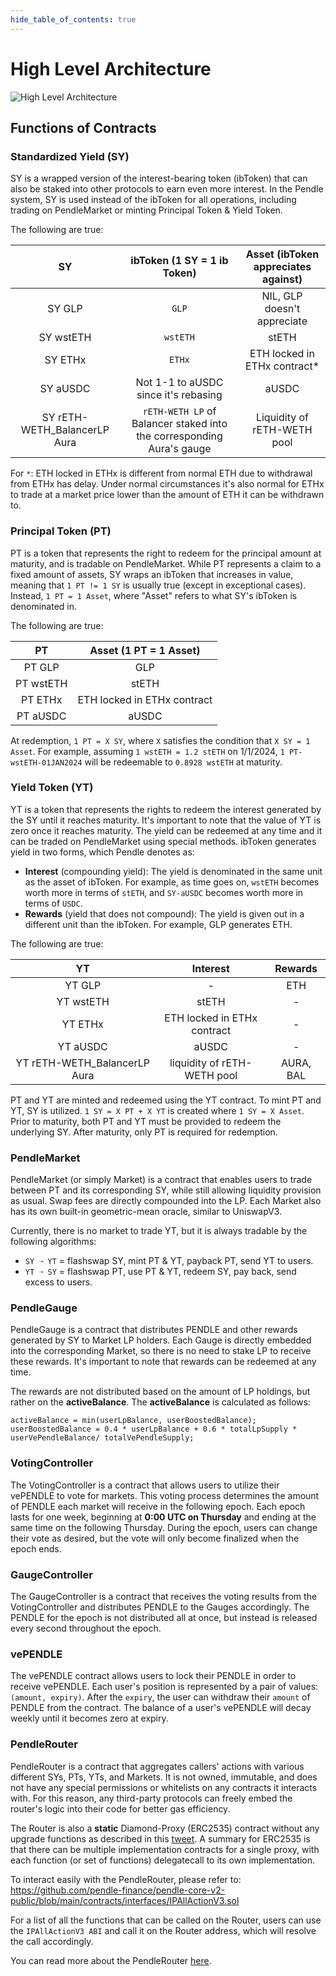 ```yaml
---
hide_table_of_contents: true
---
```


# High Level Architecture

![High Level Architecture](/img/Developers/high_level_architecture.png "High Level Architecture")

## Functions of Contracts

### Standardized Yield (SY)

SY is a wrapped version of the interest-bearing token (ibToken) that can also be staked into other protocols to earn even more interest. In the Pendle system, SY is used instead of the ibToken for all operations, including trading on PendleMarket or minting Principal Token & Yield Token.

The following are true:

|              SY              |                      ibToken (1 SY = 1 ib Token)                      | Asset (ibToken appreciates against) |
| :--------------------------: | :-------------------------------------------------------------------: | :---------------------------------: |
|            SY GLP            |                                 `GLP`                                 |     NIL, GLP doesn't appreciate     |
|          SY wstETH           |                               `wstETH`                                |                stETH                |
|           SY ETHx            |                                `ETHx`                                 |    ETH locked in ETHx contract*     |
|           SY aUSDC           |                 Not 1-1 to aUSDC since it's rebasing                  |                aUSDC                |
| SY rETH-WETH_BalancerLP Aura | `rETH-WETH LP` of Balancer staked into the corresponding Aura's gauge |     Liquidity of rETH-WETH pool     |

For `*`: ETH locked in ETHx is different from normal ETH due to withdrawal from ETHx has delay. Under normal circumstances it's also normal for ETHx to trade at a market price lower than the amount of ETH it can be withdrawn to.

### Principal Token (PT)

PT is a token that represents the right to redeem for the principal amount at maturity, and is tradable on PendleMarket. While PT represents a claim to a fixed amount of assets, SY wraps an ibToken that increases in value, meaning that `1 PT != 1 SY` is usually true (except in exceptional cases). Instead, `1 PT = 1 Asset`, where "Asset" refers to what SY's ibToken is denominated in.

The following are true:

|    PT     |   Asset (1 PT = 1 Asset)    |
| :-------: | :-------------------------: |
|  PT GLP   |             GLP             |
| PT wstETH |            stETH            |
|  PT ETHx  | ETH locked in ETHx contract |
| PT aUSDC  |            aUSDC            |

At redemption, `1 PT = X SY`, where `X` satisfies the condition that `X SY = 1 Asset`. For example, assuming `1 wstETH = 1.2 stETH` on 1/1/2024, `1 PT-wstETH-01JAN2024` will be redeemable to `0.8928 wstETH` at maturity.

### Yield Token (YT)

YT is a token that represents the rights to redeem the interest generated by the SY until it reaches maturity. It's important to note that the value of YT is zero once it reaches maturity. The yield can be redeemed at any time and it can be traded on PendleMarket using special methods. ibToken generates yield in two forms, which Pendle denotes as:

- **Interest** (compounding yield): The yield is denominated in the same unit as the asset of ibToken. For example, as time goes on, `wstETH` becomes worth more in terms of `stETH`, and `SY-aUSDC` becomes worth more in terms of `USDC`.
- **Rewards** (yield that does not compound): The yield is given out in a different unit than the ibToken. For example, GLP generates ETH.

The following are true:

|              YT              |          Interest           |  Rewards  |
| :--------------------------: | :-------------------------: | :-------: |
|            YT GLP            |              -              |    ETH    |
|          YT wstETH           |            stETH            |     -     |
|           YT ETHx            | ETH locked in ETHx contract |     -     |
|           YT aUSDC           |            aUSDC            |     -     |
| YT rETH-WETH_BalancerLP Aura | liquidity of rETH-WETH pool | AURA, BAL |

PT and YT are minted and redeemed using the YT contract. To mint PT and YT, SY is utilized. `1 SY = X PT + X YT` is created where `1 SY = X Asset`. Prior to maturity, both PT and YT must be provided to redeem the underlying SY. After maturity, only PT is required for redemption.

### PendleMarket

PendleMarket (or simply Market) is a contract that enables users to trade between PT and its corresponding SY, while still allowing liquidity provision as usual. Swap fees are directly compounded into the LP. Each Market also has its own built-in geometric-mean oracle, similar to UniswapV3.

Currently, there is no market to trade YT, but it is always tradable by the following algorithms:

- `SY ➝ YT` = flashswap SY, mint PT & YT, payback PT, send YT to users.
- `YT ➝ SY` = flashswap PT, use PT & YT, redeem SY, pay back, send excess to users.

### PendleGauge

PendleGauge is a contract that distributes PENDLE and other rewards generated by SY to Market LP holders. Each Gauge is directly embedded into the corresponding Market, so there is no need to stake LP to receive these rewards. It's important to note that rewards can be redeemed at any time.

The rewards are not distributed based on the amount of LP holdings, but rather on the **activeBalance**. The **activeBalance** is calculated as follows:

```solidity
activeBalance = min(userLpBalance, userBoostedBalance);
userBoostedBalance = 0.4 * userLpBalance + 0.6 * totalLpSupply * userVePendleBalance/ totalVePendleSupply;
```

### VotingController

The VotingController is a contract that allows users to utilize their vePENDLE to vote for markets. This voting process determines the amount of PENDLE each market will receive in the following epoch. Each epoch lasts for one week, beginning at **0:00 UTC on Thursday** and ending at the same time on the following Thursday. During the epoch, users can change their vote as desired, but the vote will only become finalized when the epoch ends.

### GaugeController

The GaugeController is a contract that receives the voting results from the VotingController and distributes PENDLE to the Gauges accordingly. The PENDLE for the epoch is not distributed all at once, but instead is released every second throughout the epoch.

### vePENDLE

The vePENDLE contract allows users to lock their PENDLE in order to receive vePENDLE. Each user's position is represented by a pair of values: `(amount, expiry)`. After the `expiry`, the user can withdraw their `amount` of PENDLE from the contract. The balance of a user's vePENDLE will decay weekly until it becomes zero at expiry.

### PendleRouter

PendleRouter is a contract that aggregates callers' actions with various different SYs, PTs, YTs, and Markets. It is not owned, immutable, and does not have any special permissions or whitelists on any contracts it interacts with. For this reason, any third-party protocols can freely embed the router's logic into their code for better gas efficiency.

The Router is also a **static** Diamond-Proxy (ERC2535) contract without any upgrade functions as described in this [tweet](https://twitter.com/mudgen/status/1630229952523272195/). A summary for ERC2535 is that there can be multiple implementation contracts for a single proxy, with each function (or set of functions) delegatecall to its own implementation.

To interact easily with the PendleRouter, please refer to: https://github.com/pendle-finance/pendle-core-v2-public/blob/main/contracts/interfaces/IPAllActionV3.sol

For a list of all the functions that can be called on the Router, users can use the `IPAllActionV3 ABI` and call it on the Router address, which will resolve the call accordingly.

You can read more about the PendleRouter [here](./Contracts/PendleRouter.md).

